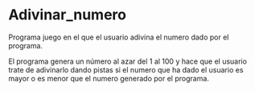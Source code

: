 # Adivinar_numero
Programa juego en el que el usuario adivina el numero dado por el programa.


El programa genera un número al azar del 1 al 100 y hace que el usuario trate de adivinarlo dando pistas si el numero que ha dado el usuario
es mayor o es menor que el numero generado por el programa.
